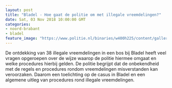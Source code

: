 ```yaml
---
layout: post
title: "Bladel - Hoe gaat de politie om met illegale vreemdelingen?"
date: Sat, 03 Nov 2018 10:00:00 GMT
categories: 
- noord-brabant 
- bladel 
feature_image: "https://www.politie.nl/binaries/w400h225/content/gallery/politie/nieuws/2018/oktober/09-ob/20181026-bladel.jpg"
---
```


De ontdekking van 38 illegale vreemdelingen in een bos bij Bladel heeft veel vragen opgeroepen over de wijze waarop de politie hiermee omgaat en welke procedures hierbij gelden. De politie begrijpt dat de onbekendheid met de regels en procedures rondom vreemdelingen misverstanden kan veroorzaken. Daarom een toelichting op de casus in Bladel en een algemene uitleg van procedures rond illegale vreemdelingen.
